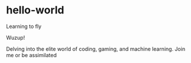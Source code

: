 # hello-world
Learning to fly

Wuzup!

Delving into the elite world of coding, gaming, and machine learning. Join me or be assimilated
